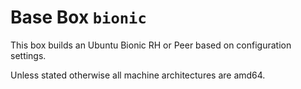 Base Box `bionic`
======================

This box builds an Ubuntu Bionic RH or Peer based on configuration settings.

Unless stated otherwise all machine architectures are amd64.

